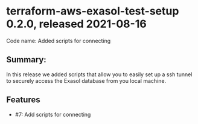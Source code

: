 # terraform-aws-exasol-test-setup 0.2.0, released 2021-08-16

Code name: Added scripts for connecting

## Summary:

In this release we added scripts that allow you to easily set up a ssh tunnel to securely access the Exasol database from you local machine.

## Features

* #7: Add scripts for connecting

